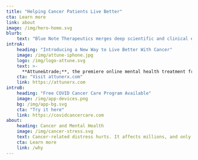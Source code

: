 ```yaml
---
title: "Helping Cancer Patients Live Better"
cta: Learn more
link: about
image: /img/hero-home.svg
blurb:
    text: "Blue Note Therapeutics merges deep scientific and clinical expertise in cancer-related distress with digital innovation to transform mental health care for cancer patients."
introA:
    heading: "Introducing a New Way to Live Better With Cancer"
    image: /img/attune-iphone.jpg
    logo: /img/logo-attune.svg
    text: >-
      **Attune&trade;**, the premiere online mental health treatment from Blue Note, uses cognitive behavioral therapy to reduce stress, improve coping skills, and build resilience. It is available now through select cancer centers. To learn more, visit [attunerx.com](https://attunerx.com).
    cta: "Visit attunerx.com"
    link: https://attunerx.com
introB:
    heading: "Free COVID Cancer Care Program Available"
    image: /img/app-devices.png
    bg: /img/app-bg.svg
    cta: "Try it here"
    link: https://covidcancercare.com
about:
    heading: Cancer and Mental Health
    image: /img/cancer-stress.svg
    text: Cancer-related distress hurts. It affects millions, and only 1 in 5 of those who suffer from it have access to the care they need to find relief. Blue Note brings together cancer patients, experts in psychology and behavioral science, and tech innovators to close the enormous gap in access to high quality, cancer-specific mental health care.
    cta: Learn more
    link: /why
---
```




